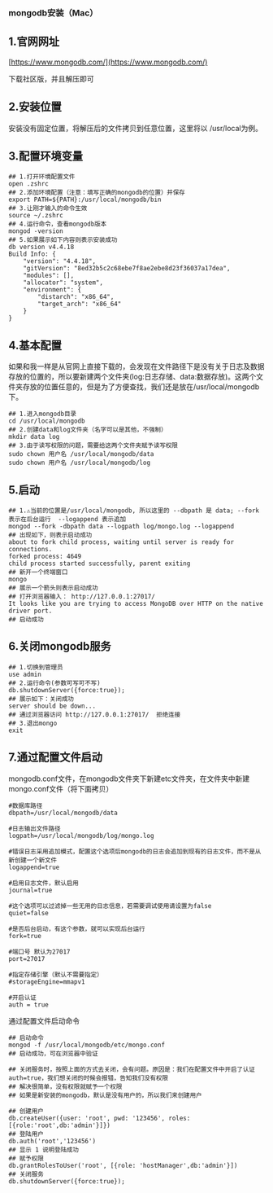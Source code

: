 ### mongodb安装（Mac）

## 1.官网网址

[https://www.mongodb.com/](https://www.mongodb.com/)

下载社区版，并且解压即可

## 2.安装位置

安装没有固定位置，将解压后的文件拷贝到任意位置，这里将以 /usr/local为例。

## 3.配置环境变量

```Plain Text
## 1.打开环境配置文件
open .zshrc
## 2.添加环境配置（注意：填写正确的mongodb的位置）并保存
export PATH=${PATH}:/usr/local/mongodb/bin
## 3.让刚才输入的命令生效
source ~/.zshrc
## 4.运行命令，查看mongodb版本
mongod -version
## 5.如果展示如下内容则表示安装成功
db version v4.4.18
Build Info: {
    "version": "4.4.18",
    "gitVersion": "8ed32b5c2c68ebe7f8ae2ebe8d23f36037a17dea",
    "modules": [],
    "allocator": "system",
    "environment": {
        "distarch": "x86_64",
        "target_arch": "x86_64"
    }
}
```

## 4.基本配置

如果和我一样是从官网上直接下载的，会发现在文件路径下是没有关于日志及数据存放的位置的，所以要新建两个文件夹(log:日志存储、data:数据存放)。这两个文件夹存放的位置任意的，但是为了方便查找，我们还是放在/usr/local/mongodb下。

```Plain Text
## 1.进入mongodb目录
cd /usr/local/mongodb
## 2.创建data和log文件夹（名字可以是其他，不强制）
mkdir data log
## 3.由于读写权限的问题，需要给这两个文件夹赋予读写权限
sudo chown 用户名 /usr/local/mongodb/data
sudo chown 用户名 /usr/local/mongodb/log
```

## 5.启动

```Plain Text
## 1.⚠️当前的位置是/usr/local/mongodb, 所以这里的 --dbpath 是 data; --fork表示在后台运行  --logappend 表示追加
mongod --fork -dbpath data --logpath log/mongo.log --logappend
## 出现如下，则表示启动成功
about to fork child process, waiting until server is ready for connections.
forked process: 4649
child process started successfully, parent exiting
## 新开一个终端窗口
mongo
## 展示一个箭头则表示启动成功
## 打开浏览器输入： http://127.0.0.1:27017/
It looks like you are trying to access MongoDB over HTTP on the native driver port.
## 启动成功
```

## 6.关闭mongodb服务

```Plain Text
## 1.切换到管理员
use admin
## 2.运行命令(参数可写可不写)
db.shutdownServer({force:true});
## 展示如下：关闭成功
server should be down...
## 通过浏览器访问 http://127.0.0.1:27017/  拒绝连接
## 3.退出mongo
exit
```

## 7.通过配置文件启动

mongodb.conf文件，在mongodb文件夹下新建etc文件夹，在文件夹中新建mongo.conf文件（将下面拷贝）

```Plain Text
#数据库路径
dbpath=/usr/local/mongodb/data

#日志输出文件路径
logpath=/usr/local/mongodb/log/mongo.log

#错误日志采用追加模式，配置这个选项后mongodb的日志会追加到现有的日志文件，而不是从新创建一个新文件
logappend=true

#启用日志文件，默认启用
journal=true

#这个选项可以过滤掉一些无用的日志信息，若需要调试使用请设置为false
quiet=false

#是否后台启动，有这个参数，就可以实现后台运行
fork=true

#端口号 默认为27017
port=27017

#指定存储引擎（默认不需要指定）
#storageEngine=mmapv1

#开启认证
auth = true
```

通过配置文件启动命令

```Plain Text
## 启动命令
mongod -f /usr/local/mongodb/etc/mongo.conf 
## 启动成功，可在浏览器中验证

## 关闭服务时，按照上面的方式去关闭，会有问题。原因是：我们在配置文件中开启了认证 auth=true，我们想关闭的时候会报错，告知我们没有权限
## 解决很简单，没有权限就赋予一个权限
## 如果是新安装的mongodb，默认是没有用户的，所以我们来创建用户

## 创建用户
db.createUser({user: 'root', pwd: '123456', roles:[{role:'root',db:'admin'}]})
## 登陆用户
db.auth('root','123456')
## 显示 1 说明登陆成功
## 赋予权限
db.grantRolesToUser('root', [{role: 'hostManager',db:'admin'}])
## 关闭服务
db.shutdownServer({force:true});
```

